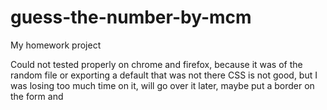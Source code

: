 # guess-the-number-by-mcm
My homework project

Could not tested properly on chrome and firefox, because it was of the random file or exporting a default that was not there
CSS is not good, but I was losing too much time on it, will go over it later, maybe put a border on the form and 
